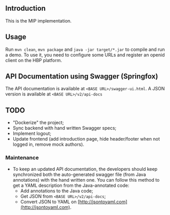 ## Introduction

This is the MIP implementation.

## Usage

Run `mvn clean`, `mvn package` and `java -jar target/*.jar` to compile and run a demo.
To use it, you need to configure some URLs and register an openid client on the HBP platform.

## API Documentation using Swagger (Springfox)

The API documentation is available at `<BASE URL>/swagger-ui.html`. A JSON version is available at `<BASE URL>/v2/api-docs`

## TODO

* "Dockerize" the project;
* Sync backend with hand written Swagger specs;
* Implement logout;
* Update frontend (add introduction page, hide header/footer when not logged in, remove mock authors).

### Maintenance

* To keep an updated API documentation, the developers should keep synchronized both the auto-generated swagger file (from Java annotations) with the hand written one. You can follow this method to get a YAML description from the Java-annotated code:
  * Add annotations to the Java code;
  * Get JSON from `<BASE URL>/v2/api-docs`;
  * Convert JSON to YAML on [http://jsontoyaml.com](http://jsontoyaml.com).
  